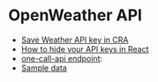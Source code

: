 # OpenWeather API

- [Save Weather API key in CRA](https://create-react-app.dev/docs/adding-custom-environment-variables/)
- [How to hide your API keys in React](https://dev.to/thepuskar/how-to-hide-your-api-keys-in-react-4k55)
- [one-call-api endpoint](https://openweathermap.org/api/one-call-api):
- [Sample data](onecall.json)
